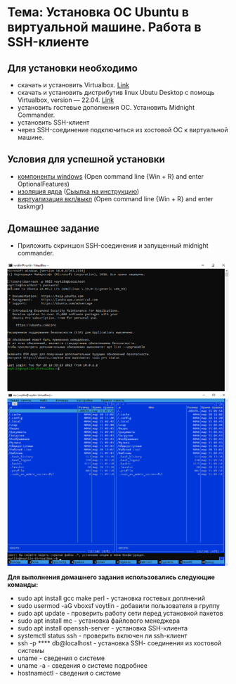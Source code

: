 # Тема: Установка ОС Ubuntu в виртуальной машине. Работа в SSH-клиенте

## Для установки необходимо

* скачать и установить Virtualbox. <a href = "https://www.virtualbox.org/">Link</a>
* скачать и установить дистрибутив linux Ubutu Desktop с помощь Virtualbox, version — 22.04. <a href = "https://ubuntu.com/">Link</a>
* установить гостевые дополнения ОС. Установить Midnight Commander.
* установить SSH-клиент
* через SSH-соединение подключиться из хостовой ОС к виртуальной машине.

## Условия для успешной установки

* <a href = "https://gbcdn.mrgcdn.ru/uploads/asset/5079551/attachment/a4d56db48344352d548bcf990e50e7cf.png">компоненты windows</a> (Open command line {Win + R} and enter OptionalFeatures)
* <a href = "https://gbcdn.mrgcdn.ru/uploads/asset/5079553/attachment/12e5625a459808e612d1d23a7650f99e.png">изоляция ядра</a> (<a href = "https://gbcdn.mrgcdn.ru/uploads/asset/5079553/attachment/12e5625a459808e612d1d23a7650f99e.png">Сыылка на инструкцию</a>)
* <a href = "https://gbcdn.mrgcdn.ru/uploads/asset/5079555/attachment/921db35c03c1340e69e1283bd9288818.png">виртуализация вкл/выкл</a> (Open command line {Win + R} and enter taskmgr)
  

## Домашнее задание

* Приложить скриншон SSH-соединения и запущенный midnight commander. 

<img src = "SSH_подключение.png" widt= "600" heigth= "200" alt = "ssh">

<img src = "mc.png" widt= "600" heigth= "200" alt = "mc">

__Для выполнения домашнего задания использовались следующие команды:__

* sudo apt install gcc make perl - установка гостевых доплнений
* sudo usermod -aG vboxsf voytlin - добавили пользователя в группу
* sudo apt update - проверить работу сети перед установкой пакетов
* sudo apt install mc - установка файлового менеджера 
* sudo apt install openssh-server - установка SSH-клиента
* systemctl status ssh - проверить включен ли ssh-клиент
* ssh -p **** db@localhost - установка SSH- cоединения из хостовой системы
* uname - сведения о системе 
* uname -a - сведения о системе подробнее
* hostnamectl - сведения о системе
